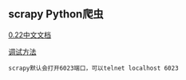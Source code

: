 **scrapy Python爬虫**
---

[0.22中文文档](http://scrapy-chs.readthedocs.org/zh_CN/0.22/)

[调试方法](http://my.oschina.net/hopez/blog/268623#OSC_h2_5)

    scrapy默认会打开6023端口，可以telnet localhost 6023
